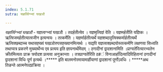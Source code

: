 ```yaml
---
index: 5.1.71
sutra: यज्ञर्त्विग्भ्यां घखञौ

---
```

_यज्ञर्त्विग्भ्यां घखञौ_ - यज्ञत्वग्भ्यां घखञौ । तदर्हतीत्येव । यज्ञमृत्विज्ञं वेति । यज्ञमर्हतीति यज्ञिकः । ऋत्विजमर्हतीत्यात्वजीन इत्यन्वयः । तत्कर्मेति । यज्ञर्मार्हतीत्यर्थे यज्ञशब्दादृत्विक्कर्मार्हतीत्यर्थे ऋत्विक्छब्दाच्च यथासह्ख्यं घखञोरुपसह्ख्यानमित्यर्थः । यद्यपि यज्ञत्वक्छब्दयोस्तत्कर्मणि लक्षणया सिध्यति तथाप्यत्र प्रकरणे मुख्यार्थेभ्य एव प्रत्यय इति ज्ञापनार्थमिदम् । ठगादीनां द्वादशानामिति ।प्राग्वते॑रित्यारभ्यतेन क्रीत॑मित्यतः प्राक्र त्रयोदश प्रत्यया अनुक्रान्ताः । तत्रप्राग्वते॑रिति ठ#ं विनाआर्हा॑दित्यादिविहितानां ठगादीनां द्वादशानां विधिः पूर्ण इत्यर्थः ।***** इति बालमनोरमायामार्हीयाणां द्वादशानां पूर्णोऽवधिः । *****अथ तिङन्ते आत्मनेपदप्रक्रिया ।